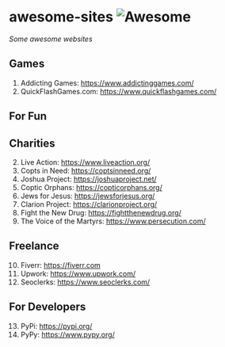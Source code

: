 # awesome-sites ![Awesome](https://cdn.rawgit.com/sindresorhus/awesome/d7305f38d29fed78fa85652e3a63e154dd8e8829/media/badge.svg)
*Some awesome websites*

## Games
1. Addicting Games: https://www.addictinggames.com/
2. QuickFlashGames.com: https://www.quickflashgames.com/

## For Fun

## Charities
2. Live Action: https://www.liveaction.org/
3. Copts in Need: https://coptsinneed.org/
4. Joshua Project: https://joshuaproject.net/
5. Coptic Orphans: https://copticorphans.org/
6. Jews for Jesus: https://jewsforjesus.org/
7. Clarion Project: https://clarionproject.org/
8. Fight the New Drug: https://fightthenewdrug.org/
9. The Voice of the Martyrs: https://www.persecution.com/

## Freelance
10. Fiverr: https://fiverr.com
11. Upwork: https://www.upwork.com/
12. Seoclerks: https://www.seoclerks.com/

## For Developers
13. PyPi: https://pypi.org/  
14. PyPy: https://www.pypy.org/
